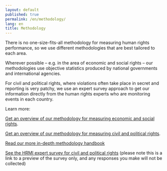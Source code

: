```yaml
---
layout: default
published: true
permalink: /en/methodology/
lang: en
title: Methodology
---
```


There is no one-size-fits-all methodology for measuring human rights performance, so we use different methodologies that are best tailored to each area.

Wherever possible – e.g. in the area of economic and social rights – our methodologies use objective statistics produced by national governments and international agencies.

For civil and political rights, where violations often take place in secret and reporting is very patchy, we use an expert survey approach to get our information directly from the human rights experts who are monitoring events in each country.

Learn more:

[Get an overview of our methodology for measuring economic and social rights](https://humanrightsmeasurement.org//methodology/measuring-economic-social-rights/).

[Get an overview of our methodology for measuring civil and political rights](https://humanrightsmeasurement.org//methodology/measuring-civil-political-rights/).

[Read our more in-depth methodology handbook](https://humanrightsmeasurement.org/wp-content/uploads/2018/03/HRMI-Methodology-Note-2018.pdf)

[See the HRMI expert survey for civil and political rights](https://ugeorgia.qualtrics.com/jfe/preview/SV_d71YagJrGqcMq4R?Q_CHL=preview) (please note this is a link to a preview of the survey only, and any responses you make will not be collected)
